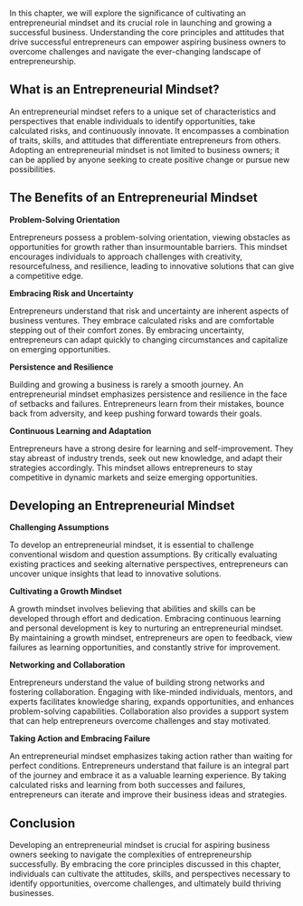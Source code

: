 
In this chapter, we will explore the significance of cultivating an entrepreneurial mindset and its crucial role in launching and growing a successful business. Understanding the core principles and attitudes that drive successful entrepreneurs can empower aspiring business owners to overcome challenges and navigate the ever-changing landscape of entrepreneurship.

What is an Entrepreneurial Mindset?
---------------------------------------

An entrepreneurial mindset refers to a unique set of characteristics and perspectives that enable individuals to identify opportunities, take calculated risks, and continuously innovate. It encompasses a combination of traits, skills, and attitudes that differentiate entrepreneurs from others. Adopting an entrepreneurial mindset is not limited to business owners; it can be applied by anyone seeking to create positive change or pursue new possibilities.

The Benefits of an Entrepreneurial Mindset
----------------------------------------------

**Problem-Solving Orientation**

Entrepreneurs possess a problem-solving orientation, viewing obstacles as opportunities for growth rather than insurmountable barriers. This mindset encourages individuals to approach challenges with creativity, resourcefulness, and resilience, leading to innovative solutions that can give a competitive edge.

**Embracing Risk and Uncertainty**

Entrepreneurs understand that risk and uncertainty are inherent aspects of business ventures. They embrace calculated risks and are comfortable stepping out of their comfort zones. By embracing uncertainty, entrepreneurs can adapt quickly to changing circumstances and capitalize on emerging opportunities.

**Persistence and Resilience**

Building and growing a business is rarely a smooth journey. An entrepreneurial mindset emphasizes persistence and resilience in the face of setbacks and failures. Entrepreneurs learn from their mistakes, bounce back from adversity, and keep pushing forward towards their goals.

**Continuous Learning and Adaptation**

Entrepreneurs have a strong desire for learning and self-improvement. They stay abreast of industry trends, seek out new knowledge, and adapt their strategies accordingly. This mindset allows entrepreneurs to stay competitive in dynamic markets and seize emerging opportunities.

Developing an Entrepreneurial Mindset
-----------------------------------------

**Challenging Assumptions**

To develop an entrepreneurial mindset, it is essential to challenge conventional wisdom and question assumptions. By critically evaluating existing practices and seeking alternative perspectives, entrepreneurs can uncover unique insights that lead to innovative solutions.

**Cultivating a Growth Mindset**

A growth mindset involves believing that abilities and skills can be developed through effort and dedication. Embracing continuous learning and personal development is key to nurturing an entrepreneurial mindset. By maintaining a growth mindset, entrepreneurs are open to feedback, view failures as learning opportunities, and constantly strive for improvement.

**Networking and Collaboration**

Entrepreneurs understand the value of building strong networks and fostering collaboration. Engaging with like-minded individuals, mentors, and experts facilitates knowledge sharing, expands opportunities, and enhances problem-solving capabilities. Collaboration also provides a support system that can help entrepreneurs overcome challenges and stay motivated.

**Taking Action and Embracing Failure**

An entrepreneurial mindset emphasizes taking action rather than waiting for perfect conditions. Entrepreneurs understand that failure is an integral part of the journey and embrace it as a valuable learning experience. By taking calculated risks and learning from both successes and failures, entrepreneurs can iterate and improve their business ideas and strategies.

Conclusion
----------

Developing an entrepreneurial mindset is crucial for aspiring business owners seeking to navigate the complexities of entrepreneurship successfully. By embracing the core principles discussed in this chapter, individuals can cultivate the attitudes, skills, and perspectives necessary to identify opportunities, overcome challenges, and ultimately build thriving businesses.

